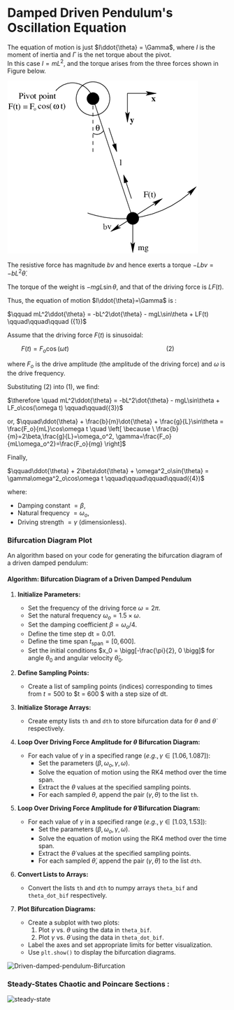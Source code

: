 # Damped Driven Pendulum's Oscillation Equation

The equation of motion is just $I\ddot{\theta} = \Gamma$, where $I$ is the moment of inertia and $\Gamma$ is the net torque about the pivot.                                                                                                                     
In this case $I = m L^2 ,$ and the torque arises from the three forces shown in Figure below.    

![Driven-damped-pendulum](https://raw.githubusercontent.com/Chaks1603/Storage/main/Driven-damped-pendulum.png)

The resistive force has magnitude  $bv$  and hence exerts a torque $-Lbv = -bL^2\dot{\theta}$.

The torque of the weight is $-mgL\sin\theta,$ and that of the driving force is $LF(t)$. 

Thus, the equation of motion $I\ddot{\theta}=\Gamma$ is :

$\qquad mL^2\ddot{\theta} = -bL^2\dot{\theta} - mgL\sin\theta + LF(t) \qquad\qquad\qquad ({1})$

Assume that the driving force $F(t)$ is sinusoidal:

$\qquad F(t) = F_o\cos(\omega t) \qquad\qquad\qquad\qquad\qquad\qquad\qquad({2})$

where $F_o$ is the drive amplitude (the amplitude of the driving force) and $\omega$ is the drive frequency. 

Substituting $(2)$ into $(1),$ we find:

$\therefore \quad mL^2\ddot{\theta} = -bL^2\dot{\theta} - mgL\sin\theta + LF_o\cos(\omega t) \qquad\qquad({3})$

or, $\qquad\ddot{\theta} + \frac{b}{m}\dot{\theta} + \frac{g}{L}\sin\theta = \frac{F_o}{mL}\cos\omega t \quad \left[ \because \ \frac{b}{m}=2\beta,\frac{g}{L}=\omega_o^2, \gamma=\frac{F_o}{mL\omega_o^2}=\frac{F_o}{mg} \right]$

Finally,

$\qquad\ddot{\theta} + 2\beta\dot{\theta} + \omega^2_o\sin{\theta} = \gamma\omega^2_o\cos\omega t \qquad\qquad\qquad\qquad({4})$

where:
- Damping constant $= \beta ,$
- Natural frequency $= \omega_o ,$
- Driving strength $= \gamma$ (dimensionless).

### Bifurcation Diagram Plot

An algorithm based on your code for generating the bifurcation diagram of a driven damped pendulum:

#### Algorithm: Bifurcation Diagram of a Driven Damped Pendulum

1. **Initialize Parameters:**
   - Set the frequency of the driving force $\omega = 2\pi$.
   - Set the natural frequency $\omega_o = 1.5 \times \omega$.
   - Set the damping coefficient $\beta = \omega_o / 4$.
   - Define the time step $\text{dt} = 0.01$.
   - Define the time span $t_{\text{span}} = [0, 600]$.
   - Set the initial conditions $x_0 = \bigg[-\frac{\pi}{2}, 0 \bigg]$ for angle $\theta_0$ and angular velocity $\dot{\theta}_0$.

2. **Define Sampling Points:**
   - Create a list of sampling points (indices) corresponding to times from $t = 500$ to $t = 600 $ with a step size of $\text{dt}$.

3. **Initialize Storage Arrays:**
   - Create empty lists `th` and `dth` to store bifurcation data for $\theta$ and $\dot{\theta}$ respectively.

4. **Loop Over Driving Force Amplitude for $\theta$ Bifurcation Diagram:**
   - For each value of $\gamma$ in a specified range $(e.g., \gamma \in [1.06, 1.087]):$
     - Set the parameters $(\beta, \omega_o, \gamma, \omega)$.
     - Solve the equation of motion using the RK4 method over the time span.
     - Extract the $\theta$ values at the specified sampling points.
     - For each sampled $\theta$, append the pair $(\gamma, \theta)$ to the list `th`.

5. **Loop Over Driving Force Amplitude for $\dot{\theta}$ Bifurcation Diagram:**
   - For each value of $\gamma$ in a specified range $(e.g., \gamma \in [1.03, 1.53]):$
     - Set the parameters $(\beta, \omega_o, \gamma, \omega)$.
     - Solve the equation of motion using the RK4 method over the time span.
     - Extract the $\dot{\theta}$ values at the specified sampling points.
     - For each sampled $\dot{\theta}$, append the pair $(\gamma, \dot{\theta})$ to the list `dth`.

6. **Convert Lists to Arrays:**
   - Convert the lists `th` and `dth` to numpy arrays `theta_bif` and `theta_dot_bif` respectively.

7. **Plot Bifurcation Diagrams:**
   - Create a subplot with two plots:
     1. Plot $\gamma$ vs. $\theta$ using the data in `theta_bif`.
     2. Plot $\gamma$ vs. $\dot{\theta}$ using the data in `theta_dot_bif`.
   - Label the axes and set appropriate limits for better visualization.
   - Use `plt.show()` to display the bifurcation diagrams.

![Driven-damped-pendulum-Bifurcation](https://i.sstatic.net/8McxfWpT.png)


### Steady-States Chaotic and Poincare Sections :

![steady-state](https://scontent.fccu3-1.fna.fbcdn.net/v/t39.30808-6/457201801_2335828696749598_8320498717348690060_n.jpg?_nc_cat=101&ccb=1-7&_nc_sid=f727a1&_nc_ohc=5QqnaEsRqfsQ7kNvgEFOlZ0&_nc_ht=scontent.fccu3-1.fna&oh=00_AYC6QRT9mOlN3TvCfnOueUZVNY_znCEtszNun9qeW55sYg&oe=66D3B957)
